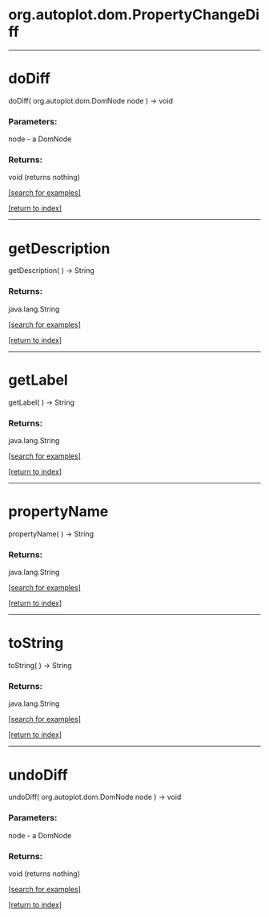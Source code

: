 # org.autoplot.dom.PropertyChangeDiff
***
<a name="doDiff"></a>
# doDiff
doDiff( org.autoplot.dom.DomNode node ) &rarr; void



### Parameters:
node - a DomNode

### Returns:
void (returns nothing)


<a href="https://github.com/autoplot/dev/search?q=doDiff&unscoped_q=doDiff">[search for examples]</a>

<a href="https://github.com/autoplot/documentation/blob/master/javadoc/index-all.md">[return to index]</a>

***
<a name="getDescription"></a>
# getDescription
getDescription(  ) &rarr; String



### Returns:
java.lang.String


<a href="https://github.com/autoplot/dev/search?q=getDescription&unscoped_q=getDescription">[search for examples]</a>

<a href="https://github.com/autoplot/documentation/blob/master/javadoc/index-all.md">[return to index]</a>

***
<a name="getLabel"></a>
# getLabel
getLabel(  ) &rarr; String



### Returns:
java.lang.String


<a href="https://github.com/autoplot/dev/search?q=getLabel&unscoped_q=getLabel">[search for examples]</a>

<a href="https://github.com/autoplot/documentation/blob/master/javadoc/index-all.md">[return to index]</a>

***
<a name="propertyName"></a>
# propertyName
propertyName(  ) &rarr; String



### Returns:
java.lang.String


<a href="https://github.com/autoplot/dev/search?q=propertyName&unscoped_q=propertyName">[search for examples]</a>

<a href="https://github.com/autoplot/documentation/blob/master/javadoc/index-all.md">[return to index]</a>

***
<a name="toString"></a>
# toString
toString(  ) &rarr; String



### Returns:
java.lang.String


<a href="https://github.com/autoplot/dev/search?q=toString&unscoped_q=toString">[search for examples]</a>

<a href="https://github.com/autoplot/documentation/blob/master/javadoc/index-all.md">[return to index]</a>

***
<a name="undoDiff"></a>
# undoDiff
undoDiff( org.autoplot.dom.DomNode node ) &rarr; void



### Parameters:
node - a DomNode

### Returns:
void (returns nothing)


<a href="https://github.com/autoplot/dev/search?q=undoDiff&unscoped_q=undoDiff">[search for examples]</a>

<a href="https://github.com/autoplot/documentation/blob/master/javadoc/index-all.md">[return to index]</a>

